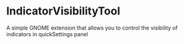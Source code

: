 # IndicatorVisibilityTool
A simple GNOME extension that allows you to control the visibility of indicators in quickSettings panel
